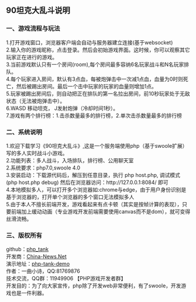 <h2>90坦克大乱斗说明</h2>

<h3>一、游戏流程与玩法</h3>
1.打开游戏窗口，浏览器客户端会自动与服务器建立连接(基于websocket)<br/>
2.输入你的游戏昵称，点击登录。然后会初始游戏界面。这时候，你可以观察其它玩家正在进行的游戏。<br/>
3.当前游戏默认只有一个房间(room),每个房间最多容纳6名玩家战斗和N名玩家排队。<br/>
4.每个玩家进入房间，默认有3点血，每被炮弹击中一次减1点血，血量为0时则死亡，然后被踢出房间。最后一个击中玩家的玩家的血量则增加1点。<br/>
5.玩家被踢出房间后，则自动把正在排队的第一名拉出房间，前10秒玩家处于无敌状态（无法被炮弹击中）。<br/>
6.WASD 移动坦克， J发射炮弹（冷却时间1秒）。<br/>
7.游戏有两个排行榜：1.击杀数量最多的排行榜，2.单次击杀数量最多的排行榜<br/>

<h3>二、系统说明</h3>
1.欢迎下载学习《90坦克大乱斗》,这是一个服务端使用php（基于swoole扩展）写的多人实时战斗小游戏。<br/>
2.功能列表：多人战斗，入场排队，排行榜、公用聊天室<br/>
2.系统要求：php7.0,swoole 4.0<br/>
3.安装启动：下载源代码后，解压到任意目录，执行 php host.php, 调试模式(php host.php debug) 然后在浏览器访问：http://127.0.0.1:8084/ 即可<br/>
4.本地模拟多人，可以打开多个浏览器如:chrome与edge，由于用户身份识别是基于浏览器的，打开单个浏览器的多个窗口无法模拟多人<br/>
5.由于本人不擅长前端开发，游戏看起来有点卡顿（其实是按帧计算的表现），只要前端加上缓动动画（专业游戏开发前端需要使用canvas而不是dom），就可变得丝滑流畅。

<h3>三、版权所有</h3>
github：<a href="https://github.com/timeshi/php_tank" target="_blank">php_tank</a><br/>
开发商：<a href="https://china-news.net/" target="_blank">China-News.Net</a><br/>
演示地址：<a href="https://china-news.net/game/play/1001-php-tank" target="_blank">php-tank-demo</a><br/>
作者：一曲小诗，QQ:81769876 <br/>
技术交流，QQ群：11949906 【PHP游戏开发者群】<br/>
开发目的：为了向大家宣传，php除了开发web非常便利，有了swoole，开发游戏也是一件利器。<br/>
